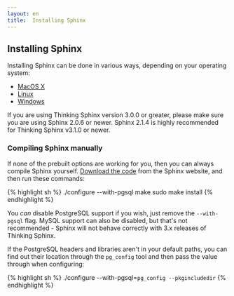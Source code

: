 ```yaml
---
layout: en
title:  Installing Sphinx
---
```


## Installing Sphinx

Installing Sphinx can be done in various ways, depending on your operating system:

* [MacOS X](installing_sphinx/mac.html)
* [Linux](installing_sphinx/linux.html)
* [Windows](installing_sphinx/windows.html)

If you are using Thinking Sphinx version 3.0.0 or greater, please make sure you are using Sphinx 2.0.6 or newer. Sphinx 2.1.4 is highly recommended for Thinking Sphinx v3.1.0 or newer.

<h3 id="compiling">Compiling Sphinx manually</h3>

If none of the prebuilt options are working for you, then you can always compile Sphinx yourself. [Download the code](http://www.sphinxsearch.com/downloads) from the Sphinx website, and then run these commands:

{% highlight sh %}
./configure --with-pgsql
make
sudo make install
{% endhighlight %}

You _can_ disable PostgreSQL support if you wish, just remove the `--with-pgsql` flag. MySQL support can also be disabled, but that's not recommended - Sphinx will not behave correctly with 3.x releases of Thinking Sphinx.

If the PostgreSQL headers and libraries aren't in your default paths, you can find out their location through the `pg_config` tool and then pass the value through when configuring:

{% highlight sh %}
./configure --with-pgsql=`pg_config --pkgincludedir`
{% endhighlight %}
